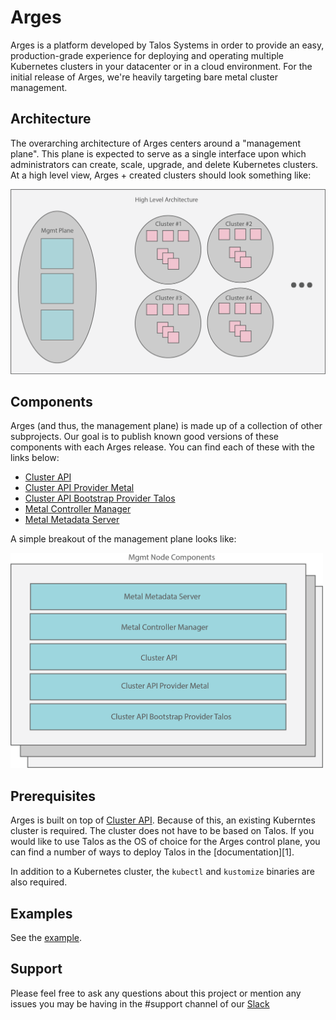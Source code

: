# Arges

Arges is a platform developed by Talos Systems in order to provide an easy, production-grade experience for deploying and operating multiple Kubernetes clusters in your datacenter or in a cloud environment.
For the initial release of Arges, we're heavily targeting bare metal cluster management.

## Architecture

The overarching architecture of Arges centers around a "management plane".
This plane is expected to serve as a single interface upon which administrators can create, scale, upgrade, and delete Kubernetes clusters.
At a high level view, Arges + created clusters should look something like:

<img src="docs/img/dc-view.png" width="700">

## Components

Arges (and thus, the management plane) is made up of a collection of other subprojects.
Our goal is to publish known good versions of these components with each Arges release.
You can find each of these with the links below:

- [Cluster API](https://github.com/kubernetes-sigs/cluster-api)
- [Cluster API Provider Metal](https://github.com/talos-systems/cluster-api-provider-metal)
- [Cluster API Bootstrap Provider Talos](https://github.com/talos-systems/cluster-api-bootstrap-provider-talos)
- [Metal Controller Manager](https://github.com/talos-systems/metal-controller-manager)
- [Metal Metadata Server](https://github.com/talos-systems/metal-metadata-server)

A simple breakout of the management plane looks like:

<img src="docs/img/mgmt-plane-breakout.png" width="500">

## Prerequisites

Arges is built on top of [Cluster API](https://github.com/kubernetes-sigs/cluster-api).
Because of this, an existing Kuberntes cluster is required.
The cluster does not have to be based on Talos.
If you would like to use Talos as the OS of choice for the Arges control plane, you can find a number of ways to deploy Talos in the [documentation][1].

In addition to a Kubernetes cluster, the `kubectl` and `kustomize` binaries are also required.

## Examples

See the [example](./examples/README.md).

## Support

Please feel free to ask any questions about this project or mention any issues you may be having in the #support channel of our [Slack](https://slack.dev.talos-systems.io/)
